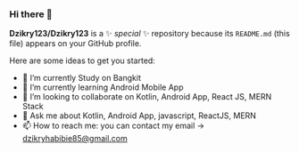 ### Hi there 👋


**Dzikry123/Dzikry123** is a ✨ _special_ ✨ repository because its `README.md` (this file) appears on your GitHub profile.

Here are some ideas to get you started:

- 🔭 I’m currently Study on Bangkit
- 🌱 I’m currently learning Android Mobile App
- 👯 I’m looking to collaborate on Kotlin, Android App, React JS, MERN Stack
- 💬 Ask me about Kotlin, Android App, javascript, ReactJS, MERN
- 📫 How to reach me: you can contact my email -> dzikryhabibie85@gmail.com
